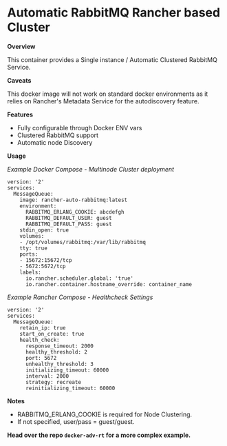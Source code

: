 # Automatic RabbitMQ Rancher based Cluster

 **Overview**

This container provides a Single instance / Automatic Clustered RabbitMQ Service.

**Caveats**

This docker image will not work on standard docker environments as it relies on Rancher's Metadata Service for the autodiscovery feature. 

**Features**

- Fully configurable through Docker ENV vars
- Clustered RabbitMQ support
- Automatic node Discovery

**Usage**

*Example Docker Compose - Multinode Cluster deployment*

```
version: '2'
services:
  MessageQueue:
    image: rancher-auto-rabbitmq:latest
    environment:
      RABBITMQ_ERLANG_COOKIE: abcdefgh
      RABBITMQ_DEFAULT_USER: guest
      RABBITMQ_DEFAULT_PASS: guest
    stdin_open: true
    volumes:
    - /opt/volumes/rabbitmq:/var/lib/rabbitmq
    tty: true
    ports:
    - 15672:15672/tcp
    - 5672:5672/tcp
    labels:
      io.rancher.scheduler.global: 'true'
      io.rancher.container.hostname_override: container_name
```

*Example Rancher Compose - Healthcheck Settings*

```
version: '2'
services:
  MessageQueue:
    retain_ip: true
    start_on_create: true
    health_check:
      response_timeout: 2000
      healthy_threshold: 2
      port: 5672
      unhealthy_threshold: 3
      initializing_timeout: 60000
      interval: 2000
      strategy: recreate
      reinitializing_timeout: 60000
```

**Notes**

- RABBITMQ_ERLANG_COOKIE is required for Node Clustering.
- If not specified, user/pass = guest/guest.


**Head over the repo `docker-adv-rt` for a more complex example.**
